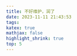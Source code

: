 ```yaml
---
title: 不好维护，润了
date: 2023-11-11 21:43:53
tags:
katex: true
mathjax: false
highlight_shrink: true
top: 5
---
```

